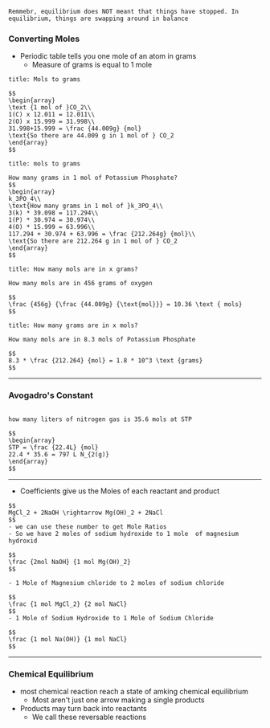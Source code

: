 ```ad-note
Remmebr, equilibrium does NOT meant that things have stopped. In equilibrium, things are swapping around in balance
```


### Converting Moles

- Periodic table tells you one mole of an atom in grams
	- Measure of grams is equal to 1 mole 

```ad-example
title: Mols to grams

$$
\begin{array}
\text {1 mol of }CO_2\\
1(C) x 12.011 = 12.011\\
2(O) x 15.999 = 31.998\\
31.998+15.999 = \frac {44.009g} {mol}
\text{So there are 44.009 g in 1 mol of } CO_2
\end{array}
$$
```

```ad-example
title: mols to grams

How many grams in 1 mol of Potassium Phosphate?
$$
\begin{array}
k_3PO_4\\
\text{How many grams in 1 mol of }k_3PO_4\\
3(k) * 39.098 = 117.294\\
1(P) * 30.974 = 30.974\\
4(O) * 15.999 = 63.996\\
117.294 + 30.974 + 63.996 = \frac {212.264g} {mol}\\
\text{So there are 212.264 g in 1 mol of } CO_2
\end{array}
$$
```

```ad-example
title: How many mols are in x grams?

How many mols are in 456 grams of oxygen

$$
\frac {456g} {\frac {44.009g} {\text{mol}}} = 10.36 \text { mols}
$$
```

```ad-example
title: How many grams are in x mols?

How many mols are in 8.3 mols of Potassium Phosphate

$$
8.3 * \frac {212.264} {mol} = 1.8 * 10^3 \text {grams}
$$
```
---
### Avogadro's Constant
```ad-example

```


```ad-example
how many liters of nitrogen gas is 35.6 mols at STP

$$
\begin{array}
STP = \frac {22.4L} {mol}
22.4 * 35.6 = 797 L N_{2(g)}
\end{array}
$$
```

---
- Coefficients give us the Moles of each reactant and product

```ad-example
$$
MgCl_2 + 2NaOH \rightarrow Mg(OH)_2 + 2NaCl
$$
- we can use these number to get Mole Ratios
- So we have 2 moles of sodium hydroxide to 1 mole  of magnesium hydroxid

$$
\frac {2mol NaOH} {1 mol Mg(OH)_2}
$$

- 1 Mole of Magnesium chloride to 2 moles of sodium chloride

$$
\frac {1 mol MgCl_2} {2 mol NaCl}
$$
- 1 Mole of Sodium Hydroxide to 1 Mole of Sodium Chloride

$$
\frac {1 mol Na(OH)} {1 mol NaCl}
$$
```
---
### Chemical Equilibrium
- most chemical reaction reach a state of amking chemical equilibrium
	- Most aren't just one arrow making a single products
- Products may turn back into reactants
	- We call these reversable reactions